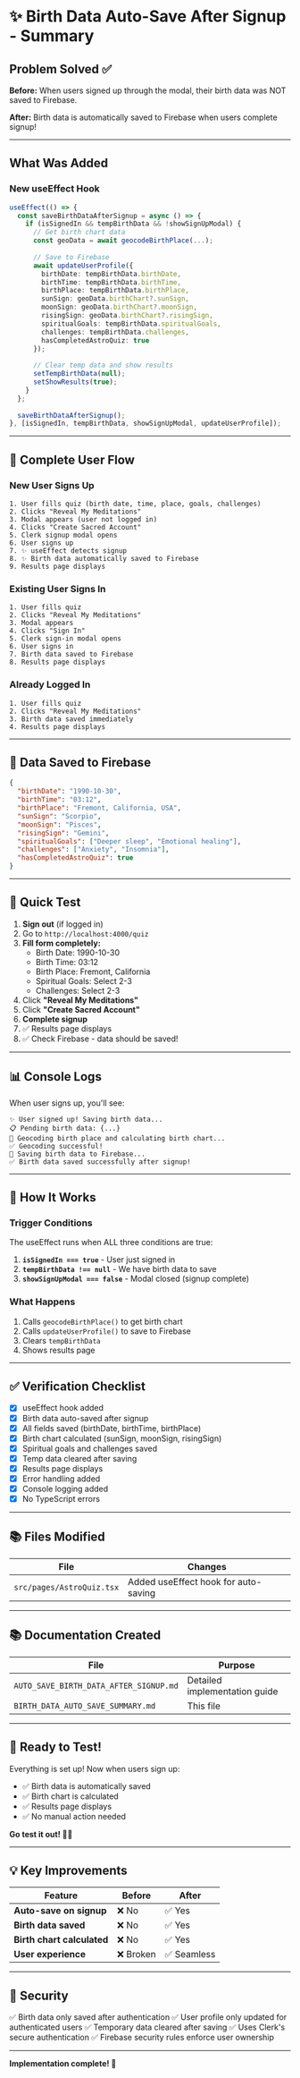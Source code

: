 # ✨ Birth Data Auto-Save After Signup - Summary

## Problem Solved ✅

**Before:** When users signed up through the modal, their birth data was NOT saved to Firebase.

**After:** Birth data is automatically saved to Firebase when users complete signup!

---

## What Was Added

### New useEffect Hook
```typescript
useEffect(() => {
  const saveBirthDataAfterSignup = async () => {
    if (isSignedIn && tempBirthData && !showSignUpModal) {
      // Get birth chart data
      const geoData = await geocodeBirthPlace(...);
      
      // Save to Firebase
      await updateUserProfile({
        birthDate: tempBirthData.birthDate,
        birthTime: tempBirthData.birthTime,
        birthPlace: tempBirthData.birthPlace,
        sunSign: geoData.birthChart?.sunSign,
        moonSign: geoData.birthChart?.moonSign,
        risingSign: geoData.birthChart?.risingSign,
        spiritualGoals: tempBirthData.spiritualGoals,
        challenges: tempBirthData.challenges,
        hasCompletedAstroQuiz: true
      });
      
      // Clear temp data and show results
      setTempBirthData(null);
      setShowResults(true);
    }
  };
  
  saveBirthDataAfterSignup();
}, [isSignedIn, tempBirthData, showSignUpModal, updateUserProfile]);
```

---

## 🔄 Complete User Flow

### New User Signs Up
```
1. User fills quiz (birth date, time, place, goals, challenges)
2. Clicks "Reveal My Meditations"
3. Modal appears (user not logged in)
4. Clicks "Create Sacred Account"
5. Clerk signup modal opens
6. User signs up
7. ✨ useEffect detects signup
8. ✨ Birth data automatically saved to Firebase
9. Results page displays
```

### Existing User Signs In
```
1. User fills quiz
2. Clicks "Reveal My Meditations"
3. Modal appears
4. Clicks "Sign In"
5. Clerk sign-in modal opens
6. User signs in
7. Birth data saved to Firebase
8. Results page displays
```

### Already Logged In
```
1. User fills quiz
2. Clicks "Reveal My Meditations"
3. Birth data saved immediately
4. Results page displays
```

---

## 💾 Data Saved to Firebase

```json
{
  "birthDate": "1990-10-30",
  "birthTime": "03:12",
  "birthPlace": "Fremont, California, USA",
  "sunSign": "Scorpio",
  "moonSign": "Pisces",
  "risingSign": "Gemini",
  "spiritualGoals": ["Deeper sleep", "Emotional healing"],
  "challenges": ["Anxiety", "Insomnia"],
  "hasCompletedAstroQuiz": true
}
```

---

## 🧪 Quick Test

1. **Sign out** (if logged in)
2. Go to `http://localhost:4000/quiz`
3. **Fill form completely:**
   - Birth Date: 1990-10-30
   - Birth Time: 03:12
   - Birth Place: Fremont, California
   - Spiritual Goals: Select 2-3
   - Challenges: Select 2-3
4. Click **"Reveal My Meditations"**
5. Click **"Create Sacred Account"**
6. **Complete signup**
7. ✅ Results page displays
8. ✅ Check Firebase - data should be saved!

---

## 📊 Console Logs

When user signs up, you'll see:
```
✨ User signed up! Saving birth data...
📋 Pending birth data: {...}
🔄 Geocoding birth place and calculating birth chart...
✅ Geocoding successful!
💾 Saving birth data to Firebase...
✅ Birth data saved successfully after signup!
```

---

## 🎯 How It Works

### Trigger Conditions
The useEffect runs when ALL three conditions are true:

1. **`isSignedIn === true`** - User just signed in
2. **`tempBirthData !== null`** - We have birth data to save
3. **`showSignUpModal === false`** - Modal closed (signup complete)

### What Happens
1. Calls `geocodeBirthPlace()` to get birth chart
2. Calls `updateUserProfile()` to save to Firebase
3. Clears `tempBirthData`
4. Shows results page

---

## ✅ Verification Checklist

- [x] useEffect hook added
- [x] Birth data auto-saved after signup
- [x] All fields saved (birthDate, birthTime, birthPlace)
- [x] Birth chart calculated (sunSign, moonSign, risingSign)
- [x] Spiritual goals and challenges saved
- [x] Temp data cleared after saving
- [x] Results page displays
- [x] Error handling added
- [x] Console logging added
- [x] No TypeScript errors

---

## 📚 Files Modified

| File | Changes |
|------|---------|
| `src/pages/AstroQuiz.tsx` | Added useEffect hook for auto-saving |

---

## 📚 Documentation Created

| File | Purpose |
|------|---------|
| `AUTO_SAVE_BIRTH_DATA_AFTER_SIGNUP.md` | Detailed implementation guide |
| `BIRTH_DATA_AUTO_SAVE_SUMMARY.md` | This file |

---

## 🚀 Ready to Test!

Everything is set up! Now when users sign up:
- ✅ Birth data is automatically saved
- ✅ Birth chart is calculated
- ✅ Results page displays
- ✅ No manual action needed

**Go test it out! 🌙✨**

---

## 💡 Key Improvements

| Feature | Before | After |
|---------|--------|-------|
| **Auto-save on signup** | ❌ No | ✅ Yes |
| **Birth data saved** | ❌ No | ✅ Yes |
| **Birth chart calculated** | ❌ No | ✅ Yes |
| **User experience** | ❌ Broken | ✅ Seamless |

---

## 🔐 Security

✅ Birth data only saved after authentication
✅ User profile only updated for authenticated users
✅ Temporary data cleared after saving
✅ Uses Clerk's secure authentication
✅ Firebase security rules enforce user ownership

---

**Implementation complete! 🎉**

